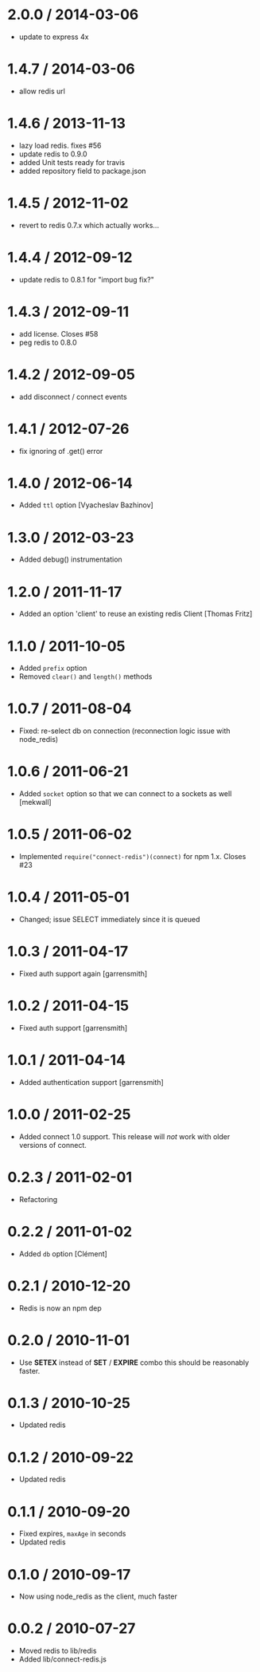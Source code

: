 2.0.0 / 2014-03-06 
==================

  * update to express 4x

1.4.7 / 2014-03-06 
==================

  * allow redis url

1.4.6 / 2013-11-13 
==================

  * lazy load redis. fixes #56 
  * update redis to 0.9.0
  * added Unit tests ready for travis
  * added repository field to package.json

1.4.5 / 2012-11-02 
==================

  * revert to redis 0.7.x which actually works...

1.4.4 / 2012-09-12 
==================

  * update redis to 0.8.1 for "import bug fix?"

1.4.3 / 2012-09-11 
==================

  * add license. Closes #58
  * peg redis to 0.8.0

1.4.2 / 2012-09-05 
==================

  * add disconnect / connect events

1.4.1 / 2012-07-26 
==================

  * fix ignoring of .get() error

1.4.0 / 2012-06-14 
==================

  * Added `ttl` option [Vyacheslav Bazhinov]

1.3.0 / 2012-03-23 
==================

  * Added debug() instrumentation

1.2.0 / 2011-11-17 
==================

  * Added an option 'client' to reuse an existing redis Client [Thomas Fritz]

1.1.0 / 2011-10-05 
==================

  * Added `prefix` option
  * Removed `clear()` and `length()` methods

1.0.7 / 2011-08-04 
==================

  * Fixed: re-select db on connection (reconnection logic issue with node_redis)

1.0.6 / 2011-06-21 
==================

  * Added `socket` option so that we can connect to a sockets as well [mekwall]

1.0.5 / 2011-06-02 
==================

  * Implemented `require("connect-redis")(connect)` for npm 1.x. Closes #23

1.0.4 / 2011-05-01 
==================

  * Changed; issue SELECT immediately since it is queued

1.0.3 / 2011-04-17 
==================

  * Fixed auth support again [garrensmith]

1.0.2 / 2011-04-15 
==================

  * Fixed auth support [garrensmith]

1.0.1 / 2011-04-14 
==================

  * Added authentication support [garrensmith]

1.0.0 / 2011-02-25 
==================

  * Added connect 1.0 support.
    This release will _not_ work with older versions of connect.

0.2.3 / 2011-02-01 
==================

  * Refactoring

0.2.2 / 2011-01-02 
==================

  * Added `db` option [Clément]

0.2.1 / 2010-12-20 
==================

  * Redis is now an npm dep

0.2.0 / 2010-11-01 
==================

  * Use __SETEX__ instead of __SET__ / __EXPIRE__ combo
    this should be reasonably faster.

0.1.3 / 2010-10-25 
==================

  * Updated redis

0.1.2 / 2010-09-22 
==================

  * Updated redis

0.1.1 / 2010-09-20 
==================

  * Fixed expires, `maxAge` in seconds
  * Updated redis

0.1.0 / 2010-09-17 
==================

  * Now using node_redis as the client, much faster

0.0.2 / 2010-07-27
==================

  * Moved redis to lib/redis
  * Added lib/connect-redis.js
